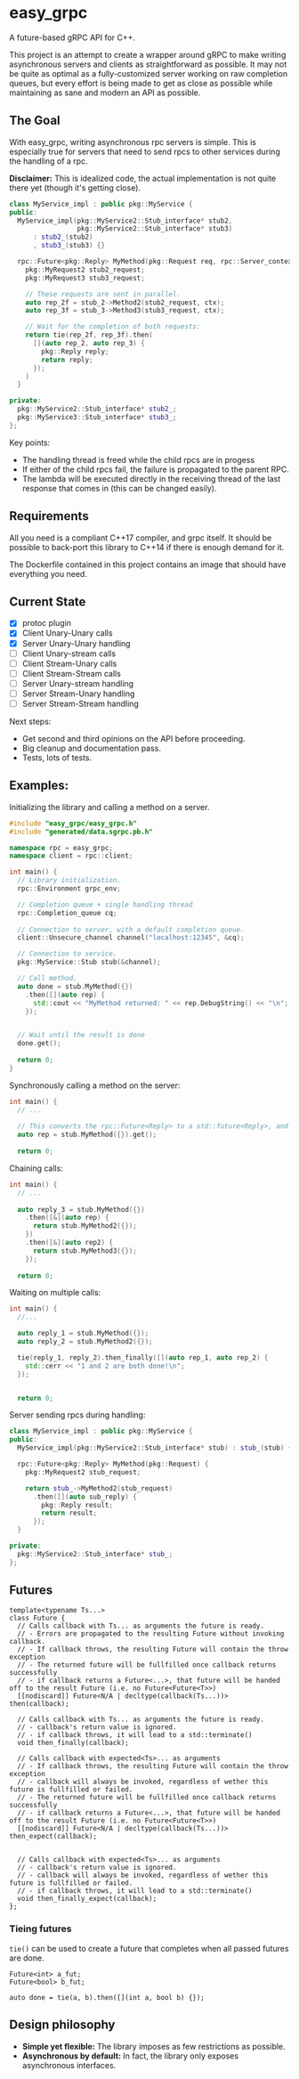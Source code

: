 # easy_grpc

A future-based gRPC API for C++.

This project is an attempt to create a wrapper around gRPC to make
writing asynchronous servers and clients as straightforward as possible. It may not
be quite as optimal as a fully-customized server working on raw completion 
queues, but every effort is being made to get as close as possible while
maintaining as sane and modern an API as possible.

## The Goal

With easy_grpc, writing asynchronous rpc servers is simple. This is especially true for
servers that need to send rpcs to other services during the handling of a rpc.

**Disclaimer:** This is idealized code, the actual implementation is not quite there yet (though it's getting close).

```cpp
class MyService_impl : public pkg::MyService {
public:
  MyService_impl(pkg::MyService2::Stub_interface* stub2, 
                 pkg::MyService2::Stub_interface* stub3) 
      : stub2_(stub2)
      , stub3_(stub3) {}

  rpc::Future<pkg::Reply> MyMethod(pkg::Request req, rpc::Server_context ctx) {
    pkg::MyRequest2 stub2_request;
    pkg::MyRequest3 stub3_request;

    // These requests are sent in parallel.
    auto rep_2f = stub_2->Method2(stub2_request, ctx);
    auto rep_3f = stub_3->Method3(stub3_request, ctx);

    // Wait for the completion of both requests:
    return tie(rep_2f, rep_3f).then(
      [](auto rep_2, auto rep_3) {
        pkg::Reply reply;
        return reply;
      });
    )
  }

private:
  pkg::MyService2::Stub_interface* stub2_;
  pkg::MyService3::Stub_interface* stub3_;
};
```

Key points:
- The handling thread is freed while the child rpcs are in progess
- If either of the child rpcs fail, the failure is propagated to the parent RPC.
- The lambda will be executed directly in the receiving thread of the last response
  that comes in (this can be changed easily).

## Requirements

All you need is a compliant C++17 compiler, and grpc itself. It should be possible to back-port this library to C++14 if there is enough demand for it.

The Dockerfile contained in this project contains an image that should have everything you need.

## Current State

- [x] protoc plugin
- [x] Client Unary-Unary calls
- [x] Server Unary-Unary handling
- [ ] Client Unary-stream calls
- [ ] Client Stream-Unary calls
- [ ] Client Stream-Stream calls
- [ ] Server Unary-stream handling
- [ ] Server Stream-Unary handling
- [ ] Server Stream-Stream handling

Next steps:
- Get second and third opinions on the API before proceeding.
- Big cleanup and documentation pass.
- Tests, lots of tests.

## Examples:

Initializing the library and calling a method on a server.

```cpp
#include "easy_grpc/easy_grpc.h"
#include "generated/data.sgrpc.pb.h"

namespace rpc = easy_grpc;
namespace client = rpc::client;

int main() {
  // Library initialization.
  rpc::Environment grpc_env;

  // Completion queue + single handling thread
  rpc::Completion_queue cq;
  
  // Connection to server, with a default completion queue.
  client::Unsecure_channel channel("localhost:12345", &cq);

  // Connection to service.
  pkg::MyService::Stub stub(&channel);

  // Call method.
  auto done = stub.MyMethod({})
    .then([](auto rep) {
      std::cout << "MyMethod returned: " << rep.DebugString() << "\n";
    });


  // Wait until the result is done
  done.get();
  
  return 0;
}
```

Synchronously calling a method on the server: 

```cpp
int main() {
  // ...
  
  // This converts the rpc::Future<Reply> to a std::future<Reply>, and calls get() on it.
  auto rep = stub.MyMethod({}).get();
  
  return 0;
```

Chaining calls:

```cpp
int main() {
  // ...
  
  auto reply_3 = stub.MyMethod({})
    .then([&](auto rep) {
      return stub.MyMethod2({});
    })
    .then([&](auto rep2) {
      return stub.MyMethod3({});
    });
  
  return 0;
```


Waiting on multiple calls:

```cpp
int main() {
  //...

  auto reply_1 = stub.MyMethod({});
  auto reply_2 = stub.MyMethod2({});

  tie(reply_1, reply_2).then_finally([](auto rep_1, auto rep_2) {
    std::cerr << "1 and 2 are both done!\n";
  });


  return 0;
```

Server sending rpcs during handling:

```cpp
class MyService_impl : public pkg::MyService {
public:
  MyService_impl(pkg::MyService2::Stub_interface* stub) : stub_(stub) {}

  rpc::Future<pkg::Reply> MyMethod(pkg::Request) {
    pkg::MyRequest2 stub_request;

    return stub_->MyMethod2(stub_request)
      .then([](auto sub_reply) {
        pkg::Reply result;
        return result;
      });
  }

private:
  pkg::MyService2::Stub_interface* stub_;
};
```
## Futures

    template<typename Ts...>
    class Future {
      // Calls callback with Ts... as arguments the future is ready.
      // - Errors are propagated to the resulting Future without invoking callback.
      // - If callback throws, the resulting Future will contain the throw exception
      // - The returned future will be fullfilled once callback returns successfully
      // - if callback returns a Future<...>, that future will be handed off to the result Future (i.e. no Future<Future<T>>)
      [[nodiscard]] Future<N/A | decltype(callback(Ts...))> then(callback);

      // Calls callback with Ts... as arguments the future is ready. 
      // - callback's return value is ignored.
      // - if callback throws, it will lead to a std::terminate()
      void then_finally(callback);

      // Calls callback with expected<Ts>... as arguments
      // - If callback throws, the resulting Future will contain the throw exception 
      // - callback will always be invoked, regardless of wether this future is fullfilled or failed. 
      // - The returned future will be fullfilled once callback returns successfully
      // - if callback returns a Future<...>, that future will be handed off to the result Future (i.e. no Future<Future<T>>)
      [[nodiscard]] Future<N/A | decltype(callback(Ts...))> then_expect(callback);


      // Calls callback with expected<Ts>... as arguments
      // - callback's return value is ignored.
      // - callback will always be invoked, regardless of wether this future is fullfilled or failed. 
      // - if callback throws, it will lead to a std::terminate()
      void then_finally_expect(callback);
    };

### Tieing futures

`tie()` can be used to create a future that completes when all passed futures are done.

    Future<int> a_fut;
    Future<bool> b_fut;

    auto done = tie(a, b).then([](int a, bool b) {});



## Design philosophy

* **Simple yet flexible:** The library imposes as few restrictions as possible.
* **Asynchronous by default:** In fact, the library only exposes asynchronous interfaces. 

